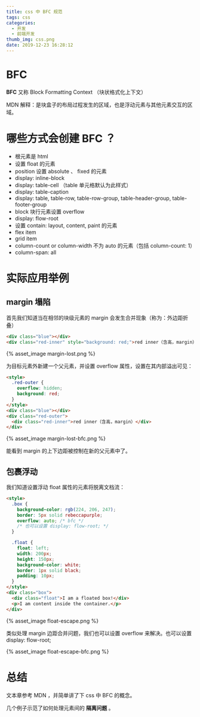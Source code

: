 ```yaml
---
title: css 中 BFC 规范
tags: css
categories:
  - 开发
  - 前端开发
thumb_img: css.png
date: 2019-12-23 16:28:12
---
```



# BFC

**BFC** 又称 Block Formatting Context （块状格式化上下文）

MDN 解释：是块盒子的布局过程发生的区域，也是浮动元素与其他元素交互的区域。

# 哪些方式会创建 BFC ？

- 根元素是 html
- 设置 float 的元素
- position 设置 absolute 、 fixed 的元素
- display: inline-block
- display: table-cell （table 单元格默认为此样式）
- display: table-caption
- display: table, table-row, table-row-group, table-header-group, table-footer-group
- block 块行元素设置 overflow
- display: flow-root
- 设置 contain: layout, content, paint 的元素
- flex item
- grid item
- column-count or column-width 不为 auto 的元素（包括 column-count: 1）
- column-span: all

# 实际应用举例

## margin 塌陷

首先我们知道当在相邻的块级元素的 margin 会发生合并现象（称为：外边距折叠）

```html
<div class="blue"></div>
<div class="red-inner" style="background: red;">red inner（含高，margin）</div>
```

{% asset_image margin-lost.png %}

为目标元素外新建一个父元素，并设置 overflow 属性，设置在其内部溢出可见：

```html
<style>
  .red-outer {
    overflow: hidden;
    background: red;
  }
</style>
<div class="blue"></div>
<div class="red-outer">
  <div class="red-inner">red inner（含高，margin）</div>
</div>
```

{% asset_image margin-lost-bfc.png %}

能看到 margin 的上下边距被控制在新的父元素中了。

## 包裹浮动

我们知道设置浮动 float 属性的元素将脱离文档流：

```html
<style>
  .box {
    background-color: rgb(224, 206, 247);
    border: 5px solid rebeccapurple;
    overflow: auto; /* bfc */
    /* 也可以设置 display: flow-root; */
  }

  .float {
    float: left;
    width: 200px;
    height: 150px;
    background-color: white;
    border: 1px solid black;
    padding: 10px;
  }
</style>
<div class="box">
  <div class="float">I am a floated box!</div>
  <p>I am content inside the container.</p>
</div>
```

{% asset_image float-escape.png %}

类似处理 margin 边距合并问题，我们也可以设置 overflow 来解决。也可以设置 display: flow-root;

{% asset_image float-escape-bfc.png %}

# 总结

文本章参考 MDN ，并简单讲了下 css 中 BFC 的概念。

几个例子示范了如何处理元素间的 **隔离问题** 。
